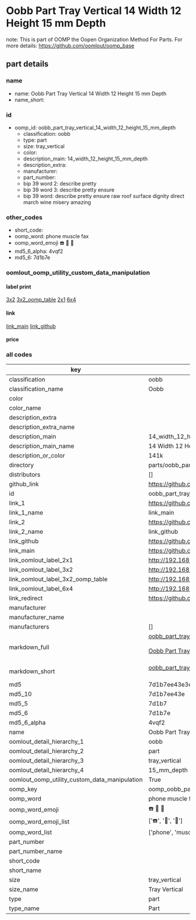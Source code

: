 # Oobb Part Tray Vertical 14 Width 12 Height 15 mm Depth  

note: This is part of OOMP the Oopen Organization Method For Parts. For more details: https://github.com/oomlout/oomp_base

##  part details
  







### name
* name: Oobb Part Tray Vertical 14 Width 12 Height 15 mm Depth
* name_short: 
### id
* oomp_id: oobb_part_tray_vertical_14_width_12_height_15_mm_depth
  * classification: oobb
  * type: part
  * size: tray_vertical
  * color: 
  * description_main: 14_width_12_height_15_mm_depth
  * description_extra: 
  * manufacturer: 
  * part_number: 
  * bip 39 word 2: describe pretty
  * bip 39 word 3: describe pretty ensure
  * bip 39 word: describe pretty ensure raw roof surface dignity direct march wine misery amazing

### other_codes
* short_code: 
* oomp_word: phone muscle fax
* oomp_word_emoji :phone: :muscle: :fax:
* md5_6_alpha: 4vqf2
* md5_6: 7d1b7e






### oomlout_oomp_utility_custom_data_manipulation
#### label print
[3x2](http://192.168.1.245:1112/?label=oomp%204vqf2)
[3x2_oomp_table](http://192.168.1.108:1112/?label=oomp%204vqf2)
[2x1](http://192.168.1.242:1112/?label=oomp%204vqf2)
[6x4](http://192.168.1.55:1112/?label=oomp%204vqf2)    

#### link

[link_main](https://github.com/oomlout/oomlout_oomp_version_1_messy/tree/main/parts/oobb_part_tray_vertical_14_width_12_height_15_mm_depth) [link_github](https://github.com/oomlout/oomlout_oomp_version_1_messy/tree/main/parts/oobb_part_tray_vertical_14_width_12_height_15_mm_depth)                             

#### price







### all codes 
| key | value |  
| --- | --- |  
| classification | oobb |  
| classification_name | Oobb |  
| color |  |  
| color_name |  |  
| description_extra |  |  
| description_extra_name |  |  
| description_main | 14_width_12_height_15_mm_depth |  
| description_main_name | 14 Width 12 Height 15 mm Depth |  
| description_or_color | 141k |  
| directory | parts/oobb_part_tray_vertical_14_width_12_height_15_mm_depth |  
| distributors | [] |  
| github_link | https://github.com/oomlout/oomlout_oomp_part_src/tree/main/parts/oobb_part_tray_vertical_14_width_12_height_15_mm_depth |  
| id | oobb_part_tray_vertical_14_width_12_height_15_mm_depth |  
| link_1 | https://github.com/oomlout/oomlout_oomp_version_1_messy/tree/main/parts/oobb_part_tray_vertical_14_width_12_height_15_mm_depth |  
| link_1_name | link_main |  
| link_2 | https://github.com/oomlout/oomlout_oomp_version_1_messy/tree/main/parts/oobb_part_tray_vertical_14_width_12_height_15_mm_depth |  
| link_2_name | link_github |  
| link_github | https://github.com/oomlout/oomlout_oomp_version_1_messy/tree/main/parts/oobb_part_tray_vertical_14_width_12_height_15_mm_depth |  
| link_main | https://github.com/oomlout/oomlout_oomp_version_1_messy/tree/main/parts/oobb_part_tray_vertical_14_width_12_height_15_mm_depth |  
| link_oomlout_label_2x1 | http://192.168.1.242:1112/?label=oomp%204vqf2 |  
| link_oomlout_label_3x2 | http://192.168.1.245:1112/?label=oomp%204vqf2 |  
| link_oomlout_label_3x2_oomp_table | http://192.168.1.108:1112/?label=oomp%204vqf2 |  
| link_oomlout_label_6x4 | http://192.168.1.55:1112/?label=oomp%204vqf2 |  
| link_redirect | https://github.com/oomlout/oomlout_oomp_version_1_messy/tree/main/parts/oobb_part_tray_vertical_14_width_12_height_15_mm_depth |  
| manufacturer |  |  
| manufacturer_name |  |  
| manufacturers | [] |  
| markdown_full | [oobb_part_tray_vertical_14_width_12_height_15_mm_depth](none)<br>[](none)<br>[Oobb Part Tray Vertical 14 Width 12 Height 15 Mm Depth](none)<br><br> |  
| markdown_short | [oobb_part_tray_vertical_14_width_12_height_15_mm_depth](none)<br><br> |  
| md5 | 7d1b7ee43e3e87c368dddb2896aa89dc |  
| md5_10 | 7d1b7ee43e |  
| md5_5 | 7d1b7 |  
| md5_6 | 7d1b7e |  
| md5_6_alpha | 4vqf2 |  
| name | Oobb Part Tray Vertical 14 Width 12 Height 15 mm Depth |  
| oomlout_detail_hierarchy_1 | oobb |  
| oomlout_detail_hierarchy_2 | part |  
| oomlout_detail_hierarchy_3 | tray_vertical |  
| oomlout_detail_hierarchy_4 | 15_mm_depth |  
| oomlout_oomp_utility_custom_data_manipulation | True |  
| oomp_key | oomp_oobb_part_tray_vertical_14_width_12_height_15_mm_depth |  
| oomp_word | phone muscle fax |  
| oomp_word_emoji | :phone: :muscle: :fax: |  
| oomp_word_emoji_list | [':phone:', ':muscle:', ':fax:'] |  
| oomp_word_list | ['phone', 'muscle', 'fax'] |  
| part_number |  |  
| part_number_name |  |  
| short_code |  |  
| short_name |  |  
| size | tray_vertical |  
| size_name | Tray Vertical |  
| type | part |  
| type_name | Part |  
